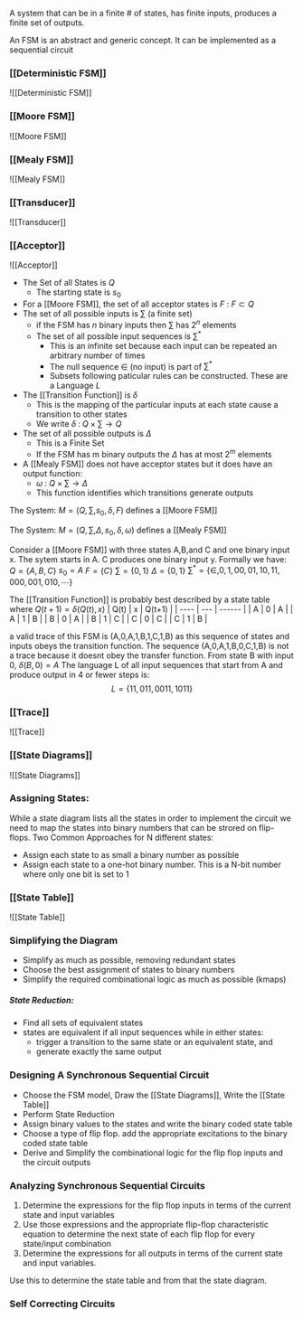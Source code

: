 A system that can be in a finite # of states, has finite inputs, produces a finite set of outputs.

An FSM is an abstract and generic concept. It can be implemented as a sequential circuit

### [[Deterministic FSM]]
![[Deterministic FSM]]

### [[Moore FSM]]
![[Moore FSM]]

### [[Mealy FSM]]
![[Mealy FSM]]

### [[Transducer]]
![[Transducer]]

### [[Acceptor]]
![[Acceptor]]


- The Set of all States is $Q$ 
	- The starting state is $s_0$ 
- For a [[Moore FSM]], the set of all acceptor states is $F$ : $F\subset Q$
- The set of all possible inputs is $\sum$ (a finite set)
	- if the FSM has $n$ binary inputs then $\sum$ has $2^n$ elements
	- The set of all possible input sequences is $\sum^*$ 
		- This is an infinite set because each input can be repeated an arbitrary number of times
		- The null sequence $\in$ (no input) is part of $\sum^*$
		- Subsets following paticular rules can be constructed. These are a Language $L$
- The [[Transition Function]] is $\delta$
	- This is the mapping of the particular inputs at each state cause a transition to other states
	- We write $\delta\; : \; Q\times\sum\to Q$
- The set of all possible outputs is $\Delta$ 
	- This is a Finite Set
	- If the FSM has m binary outputs the $\Delta$ has at most $2^m$ elements
- A [[Mealy FSM]] does not have acceptor states but it does have an output function:
	- $\omega\; : \; Q\times\sum\to \Delta$
	- This function identifies which transitions generate outputs

The System: $M = (Q, \sum, s_0, \delta, F)$ defines a [[Moore FSM]]

The System: $M = (Q,\sum,\Delta,s_0,\delta,\omega)$ defines a [[Mealy FSM]]

Consider a [[Moore FSM]] with three states A,B,and C and one binary input x.
The sytem starts in A. C produces one binary input y. Formally we have:
$Q=\{A,B,C\}$
$s_0 = A$
$F = \{C\}$
$\sum = \{0,1\}$
$\Delta = \{0,1\}$
$\sum^* = \{\in, 0, 1, 00, 01, 10, 11, 000, 001, 010, \cdots\}$

The [[Transition Function]] is probably best described by a state table where $Q(t+1) = \delta(Q(t), x)$
| Q(t) | x   | Q(t+1) |
| ---- | --- | ------ |
| A    | 0   | A      |
| A    | 1   | B      |
| B    | 0   | A      |
| B    | 1   | C      |
| C    | 0   | C      |
| C    | 1   | B       |

a valid trace of this FSM is (A,0,A,1,B,1,C,1,B) as this sequence of states and inputs obeys the transition function. The sequence (A,0,A,1,B,0,C,1,B) is not a trace because it doesnt obey the transfer function. From state B with input 0, $\delta(B,0) = A$ The language L of all input sequences that start from A and produce output in 4 or fewer steps is:
$$ L = \{11, 011, 0011, 1011\} $$
### [[Trace]]
![[Trace]]

### [[State Diagrams]]
![[State Diagrams]]

### Assigning States:
While a state diagram lists all the states in order to implement the circuit we need to map the states into binary numbers that can be strored on flip-flops. Two Common Approaches for N different states:
- Assign each state to as small a binary number as possible
- Assign each state to a one-hot binary number. This is a N-bit number where only one bit is set to 1

### [[State Table]]
![[State Table]]

### Simplifying the Diagram
- Simplify as much as possible, removing redundant states
- Choose the best assignment of states to binary numbers
- Simplify the required combinational logic as much as possible (kmaps)

##### State Reduction:
- Find all sets of equivalent states
- states are equivalent if all input sequences while in either states:
	- trigger a transition to the same state or an equivalent state, and 
	- generate exactly the same output

### Designing A Synchronous Sequential Circuit
- Choose the FSM model, Draw the [[State Diagrams]], Write the [[State Table]]
- Perform State Reduction
- Assign binary values to the states and write the binary coded state table
- Choose a type of flip flop. add the appropriate excitations to the binary coded state table
- Derive and Simplify the combinational logic for the flip flop inputs and the circuit outputs

### Analyzing Synchronous Sequential Circuits
1. Determine the expressions for the flip flop inputs in terms of the current state and input variables
2. Use those expressions and the appropriate flip-flop characteristic equation to determine the next state of each flip flop for every state/input combination
3. Determine the expressions for all outputs in terms of the current state and input variables.

Use this to determine the state table and from that the state diagram.

### Self Correcting Circuits
